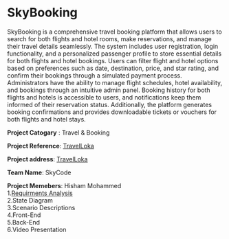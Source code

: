# SkyBooking
SkyBooking is a comprehensive travel booking platform that allows users to search for both flights and hotel rooms, make reservations, and manage their travel details seamlessly. The system includes user registration, login functionality, and a personalized passenger profile to store essential details for both flights and hotel bookings. Users can filter flight and hotel options based on preferences such as date, destination, price, and star rating, and confirm their bookings through a simulated payment process. Administrators have the ability to manage flight schedules, hotel availability, and bookings through an intuitive admin panel. Booking history for both flights and hotels is accessible to users, and notifications keep them informed of their reservation status. Additionally, the platform generates booking confirmations and provides downloadable tickets or vouchers for both flights and hotel stays.

**Project Catogary** : Travel & Booking 

**Project Reference**: [TravelLoka](https://www.traveloka.com/en-en) 

**Project address**: [TravelLoka](https://www.traveloka.com/en-en)  

**Team Name**: SkyCode  

**Project Memebers**: Hisham Mohammed  
1.[Requirments Analysis](https://github.com/HIS-MOHAMMED/SkyBooking/blob/main/Requirments-Analysis.md)  
2.State Diagram  
3.Scenario Descriptions  
4.Front-End  
5.Back-End  
6.Video Presentation

